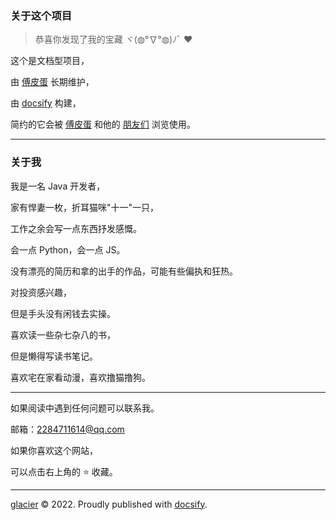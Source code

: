 ### 关于这个项目

>  恭喜你发现了我的宝藏 ヾ(◍°∇°◍)ﾉﾞ :heart:

这个是文档型项目，

由 <a href="https://github.com/GlacierBo">傅皮蛋</a> 长期维护，

由 [docsify](https://github.com/docsifyjs/docsify) 构建，

简约的它会被 [傅皮蛋](https://github.com/GlacierBo) 和他的 <a href="/#/links">朋友们</a> 浏览使用。


<hr/>

### 关于我

我是一名 Java 开发者，

家有悍妻一枚，折耳猫咪"十一"一只，

工作之余会写一点东西抒发感慨。

会一点 Python，会一点 JS。

没有漂亮的简历和拿的出手的作品，可能有些偏执和狂热。

对投资感兴趣，

但是手头没有闲钱去实操。

喜欢读一些杂七杂八的书，

但是懒得写读书笔记。

喜欢宅在家看动漫，喜欢撸猫撸狗。

<hr/>

如果阅读中遇到任何问题可以联系我。

邮箱：2284711614@qq.com

如果你喜欢这个网站，

可以点击右上角的 :star: 收藏。

<hr/>
<footer>
<span><a href="https://github.com/GlacierBo">glacier</a> &copy; 2022.</span>
<span>Proudly published with <a href="https://github.com/docsifyjs/docsify" target="_blank">docsify</a>.</span>
</footer>


